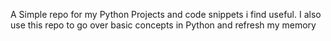 A Simple repo for my Python Projects and code snippets i find useful.
I also use this repo to go over basic concepts in  Python and refresh my memory 
